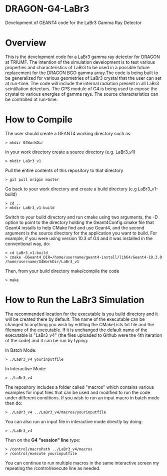 # DRAGON-G4-LaBr3
Development of GEANT4 code for the LaBr3 Gamma Ray Detector
# Overview
This is the development code for a LaBr3 gamma ray detector for DRAGON at TRIUMF. The intention of the simulation development is to test various properties and characteristics of LaBr3 to be used in a possible future replacement for the DRAGON BGO gamma array.The code is being built to be generalized for various geometries of LaBr3 crystal that the user can set at run-time. The code will include the internal radiation present in all LaBr3 scintillation detectors. The GPS module of G4 is being used to expose the crystal to various energies of gamma rays. The source characteristics can be controlled at run-time. 
# How to Compile
The user should create a GEANT4 working directory such as:
```
> mkdir G4WorkDir
```
In your work directory create a source directory (e.g. LaBr3_v1)
```
> mkdir LaBr3_v1
```
Pull the entire contents of this repository to that directory
```
> git pull origin master
```
Go back to your work directory and create a build directory (e.g LaBr3_v1-build)
```
> cd ..
> mkdir LaBr3_v1-build
````
Switch to your build directory and run cmake using two arguments, the -D option to point to the directory holding the Geant4Config.cmake file that Geant4 installs to help CMake find and use Geant4, and the second argument is the source directory for the application you want to build. For example, if you were using version 10.3 of G4 and it was installed in the conventional way, do:
```
> cd LaBr3_v1-build
> cmake -DGeant4_DIR=/home/username/geant4-install/lib64/Geant4-10.3.0 /home/username/G4WorkDir/LaBr3_v1
```
Then, from your build directory make/compile the code
```
> make
```
# How to Run the LaBr3 Simulation
The recommended location for the executable is you build directory and it will be created there by default. The name of the executable can be changed to anything you wish by editting the CMakeLists.txt file and the filename of the executable. If it is unchanged the default name of the executable is "LaBr3_v4" (the files uploaded to Github were the 4th iteration of the code) and it can be run by typing:

In Batch Mode:
```
> ./LaBr3_v4 yourinputfile
```
In Interactive Mode:
```
> ./LaBr3_v4
```
The repository includes a folder called "macros" which contains various examples for input files that can be used and modified to run the code under different conditions. If you wish to run an input macro in batch mode then do:
```
> ./LaBr3_v4 ../LaBr3_v4/macros/yourinputfile
```
You can also run an input file in interactive mode directly by doing:
```
> ./LaBr3_v4
```
Then on the **G4 "session" line** type:
```
> /control/macroPath ../LaBr3_v4/macros
> /control/execute yourinputfile
```
You can continue to run multiple macros in the same interactive screen my repeating the /control/execute line as needed.
